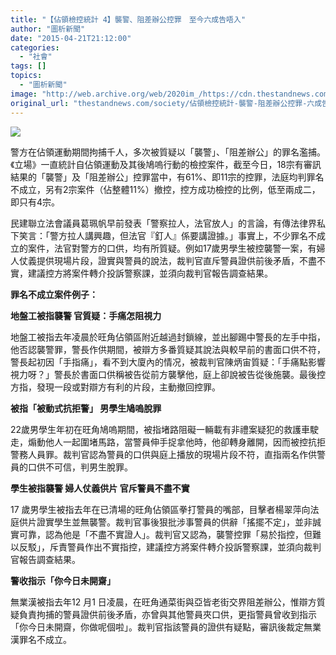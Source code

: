 ```yaml
---
title: "【佔領檢控統計 4】襲警、阻差辦公控罪　至今六成告唔入"
author: "圖析新聞"
date: "2015-04-21T21:12:00"
categories:
  - "社會"
tags: []
topics:
  - "圖析新聞"
image: "http://web.archive.org/web/2020im_/https://cdn.thestandnews.com/media/photos/cache/caught-15_ncpbi_1200x0.png"
original_url: "thestandnews.com/society/佔領檢控統計-襲警-阻差辦公控罪-六成告唔入"
---
```

![](http://web.archive.org/web/2020im_/https://cdn.thestandnews.com/media/photos/cache/caught-15_ncpbi_1200x0.png)

警方在佔領運動期間拘捕千人，多次被質疑以「襲警」、「阻差辦公」的罪名濫捕。《立場》一直統計自佔領運動及其後鳩嗚行動的檢控案件，截至今日，18宗有審訊結果的「襲警」及「阻差辦公」控罪當中，有61%、即11宗的控罪，法庭均判罪名不成立，另有2宗案件（佔整體11%）撤控，控方成功檢控的比例，低至兩成二，即只有4宗。

民建聯立法會議員葛珮帆早前發表「警察拉人，法官放人」的言論，有傳法律界私下笑言：「警方拉人講興趣，但法官『釘人』係要講證據。」事實上，不少罪名不成立的案件，法官對警方的口供，均有所質疑。例如17歲男學生被控襲警一案，有婦人仗義提供現場片段，證實與警員的說法，裁判官直斥警員證供前後矛盾，不盡不實，建議控方將案件轉介投訴警察課，並須向裁判官報告調查結果。

**罪名不成立案件例子：**

**地盤工被指襲警 官質疑：手痛怎阻視力**

地盤工被指去年凌晨於旺角佔領區附近越過封鎖線，並出腳踢中警長的左手中指，他否認襲警罪，警長作供期間，被辯方多番質疑其說法與較早前的書面口供不符，警長起初因「手指痛」，看不到大廈內的情况，被裁判官陳炳宙質疑：「手痛點影響視力呀？」警長於書面口供稱被告從前方襲擊他，庭上卻說被告從後施襲。最後控方指，發現一段或對辯方有利的片段，主動撤回控罪。

**被指「被動式抗拒警」 男學生鳩嗚脫罪**

22歲男學生年初在旺角鳩嗚期間，被指堵路阻礙一輛載有非禮案疑犯的救護車駛走，煽動他人一起圍堵馬路，當警員伸手捉拿他時，他卻轉身離開，因而被控抗拒警務人員罪。裁判官認為警員的口供與庭上播放的現場片段不符，直指兩名作供警員的口供不可信，判男生脫罪。

**學生被指襲警 婦人仗義供片 官斥警員不盡不實**

17 歲男學生被指去年在已清場的旺角佔領區拳打警員的嘴部，目擊者楊翠萍向法庭供片證實學生並無襲警。裁判官事後狠批涉事警員的供辭「搖擺不定」，並非誠實可靠，認為他是「不盡不實證人」。裁判官又認為，襲警控罪「易於指控，但難以反駁」，斥責警員作出不實指控，建議控方將案件轉介投訴警察課，並須向裁判官報告調查結果。

**警收指示「你今日未開齋」**

無業漢被指去年12 月1 日凌晨，在旺角通菜街與亞皆老街交界阻差辦公，惟辯方質疑負責拘捕的警員證供前後矛盾，亦曾與其他警員夾口供，更指警員曾收到指示「你今日未開齋，你做呢個啦」。裁判官指該警員的證供有疑點，審訊後裁定無業漢罪名不成立。